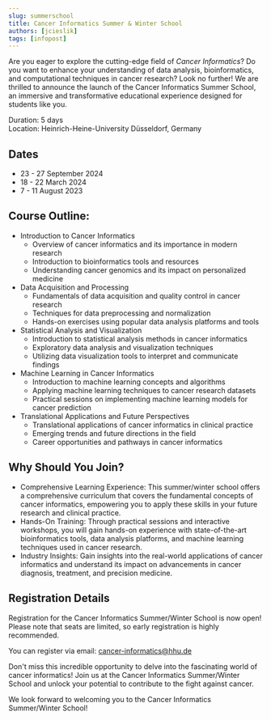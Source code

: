 ```yaml
---
slug: summerschool
title: Cancer Informatics Summer & Winter School
authors: [jcieslik]
tags: [infopost]
---
```

Are you eager to explore the cutting-edge field of _Cancer Informatics_?
Do you want to enhance your understanding of data analysis, bioinformatics, and computational techniques in cancer research?
Look no further!
We are thrilled to announce the launch of the Cancer Informatics Summer School, an immersive and transformative educational experience designed for students like you.
<!-- truncate -->

Duration: 5 days  
Location: Heinrich-Heine-University Düsseldorf, Germany
## Dates
- 23 - 27 September 2024
- 18 - 22 March 2024
- 7 - 11 August 2023  



## Course Outline:

- Introduction to Cancer Informatics
    - Overview of cancer informatics and its importance in modern research  
    - Introduction to bioinformatics tools and resources  
    - Understanding cancer genomics and its impact on personalized medicine  
- Data Acquisition and Processing
    - Fundamentals of data acquisition and quality control in cancer research  
    - Techniques for data preprocessing and normalization  
    - Hands-on exercises using popular data analysis platforms and tools  
- Statistical Analysis and Visualization
    - Introduction to statistical analysis methods in cancer informatics  
    - Exploratory data analysis and visualization techniques  
    - Utilizing data visualization tools to interpret and communicate findings  
- Machine Learning in Cancer Informatics
    - Introduction to machine learning concepts and algorithms  
    - Applying machine learning techniques to cancer research datasets  
    - Practical sessions on implementing machine learning models for cancer prediction  
- Translational Applications and Future Perspectives
    - Translational applications of cancer informatics in clinical practice  
    - Emerging trends and future directions in the field  
    - Career opportunities and pathways in cancer informatics  

## Why Should You Join?

- Comprehensive Learning Experience: This summer/winter school offers a comprehensive curriculum that covers the fundamental concepts of cancer informatics, empowering you to apply these skills in your future research and clinical practice.
- Hands-On Training: Through practical sessions and interactive workshops, you will gain hands-on experience with state-of-the-art bioinformatics tools, data analysis platforms, and machine learning techniques used in cancer research.
- Industry Insights: Gain insights into the real-world applications of cancer informatics and understand its impact on advancements in cancer diagnosis, treatment, and precision medicine.

## Registration Details
Registration for the Cancer Informatics Summer/Winter School is now open! Please note that seats are limited, so early registration is highly recommended.

You can register via email: cancer-informatics@hhu.de

Don't miss this incredible opportunity to delve into the fascinating world of cancer informatics! Join us at the Cancer Informatics Summer/Winter School and unlock your potential to contribute to the fight against cancer.

We look forward to welcoming you to the Cancer Informatics Summer/Winter School!